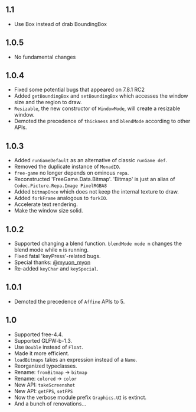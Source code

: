 1.1
----------------------------------------------------------------------------------------------------
* Use Box instead of drab BoundingBox

1.0.5
----------------------------------------------------------------------------------------------------
* No fundamental changes

1.0.4
----------------------------------------------------------------------------------------------------

* Fixed some potential bugs that appeared on 7.8.1 RC2
* Added `getBoundingBox` and `setBoundingBox` which accesses the window size and the region to draw.
* `Resizable`, the new constructor of `WindowMode`, will create a resizable window.
* Demoted the precedence of `thickness` and `blendMode` according to other APIs.

1.0.3
----------------------------------------------------------------------------------------------------
* Added `runGameDefault` as an alternative of classic `runGame def`.
* Removed the duplicate instance of `MonadIO`.
* `free-game` no longer depends on ominous `repa`.
* Reconstructed 'FreeGame.Data.Bitmap'. 'Bitmap' is just an alias of `Codec.Picture.Repa.Image PixelRGBA8`
* Added `bitmapOnce` which does not keep the internal texture to draw.
* Added `forkFrame` analogous to `forkIO`.
* Accelerate text rendering.
* Make the window size solid.

1.0.2
----------------------------------------------------------------------------------------------------
* Supported changing a blend function. `blendMode mode m` changes the blend mode while `m` is running.
* Fixed fatal 'keyPress'-related bugs.
* Special thanks: [@myuon_myon](https://twitter.com/myuon_myon)
* Re-added `keyChar` and `keySpecial`.

1.0.1
----------------------------------------------------------------------------------------------------
* Demoted the precedence of `Affine` APIs to 5.

1.0
----------------------------------------------------------------------------------------------------
* Supported free-4.4.
* Supported GLFW-b-1.3.
* Use `Double` instead of `Float`.
* Made it more efficient.
* `loadBitmaps` takes an expression instead of a `Name`.
* Reorganized typeclasses.
* Rename: `fromBitmap` -> `bitmap`
* Rename: `colored` -> `color`
* New API: `takeScreenshot`
* New API: `getFPS`, `setFPS`
* Now the verbose module prefix `Graphics.UI` is extinct.
* And a bunch of renovations...